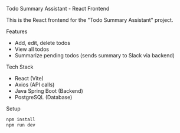 Todo Summary Assistant - React Frontend

This is the React frontend for the "Todo Summary Assistant" project.

Features

-  Add, edit, delete todos
-  View all todos
-  Summarize pending todos (sends summary to Slack via backend)

Tech Stack

- React (Vite)
- Axios (API calls)
- Java Spring Boot (Backend)
- PostgreSQL (Database)

Setup

```bash
npm install
npm run dev
